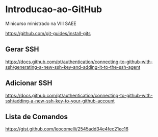 # Introducao-ao-GitHub
Minicurso ministrado na VIII SAEE

https://github.com/git-guides/install-gits

## Gerar SSH
https://docs.github.com/pt/authentication/connecting-to-github-with-ssh/generating-a-new-ssh-key-and-adding-it-to-the-ssh-agent

## Adicionar SSH
https://docs.github.com/pt/authentication/connecting-to-github-with-ssh/adding-a-new-ssh-key-to-your-github-account

## Lista de Comandos
https://gist.github.com/leocomelli/2545add34e4fec21ec16

